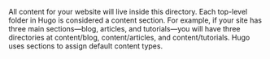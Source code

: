 All content for your website will live inside this directory. Each top-level
folder in Hugo is considered a content section. For example, if your site has
three main sections—blog, articles, and tutorials—you will have three
directories at content/blog, content/articles, and content/tutorials. Hugo uses
sections to assign default content types.
